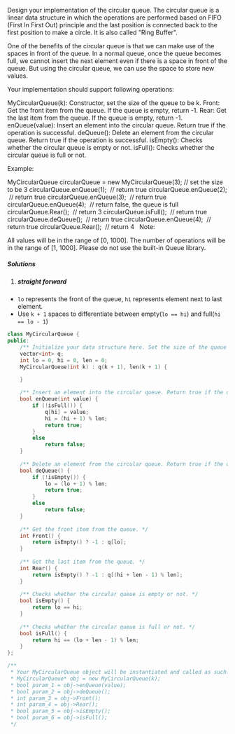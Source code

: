 Design your implementation of the circular queue. The circular queue is a linear data structure in which the operations are performed based on FIFO (First In First Out) principle and the last position is connected back to the first position to make a circle. It is also called "Ring Buffer".

One of the benefits of the circular queue is that we can make use of the spaces in front of the queue. In a normal queue, once the queue becomes full, we cannot insert the next element even if there is a space in front of the queue. But using the circular queue, we can use the space to store new values.

Your implementation should support following operations:

MyCircularQueue(k): Constructor, set the size of the queue to be k.
Front: Get the front item from the queue. If the queue is empty, return -1.
Rear: Get the last item from the queue. If the queue is empty, return -1.
enQueue(value): Insert an element into the circular queue. Return true if the operation is successful.
deQueue(): Delete an element from the circular queue. Return true if the operation is successful.
isEmpty(): Checks whether the circular queue is empty or not.
isFull(): Checks whether the circular queue is full or not.
 

Example:

MyCircularQueue circularQueue = new MyCircularQueue(3); // set the size to be 3
circularQueue.enQueue(1);  // return true
circularQueue.enQueue(2);  // return true
circularQueue.enQueue(3);  // return true
circularQueue.enQueue(4);  // return false, the queue is full
circularQueue.Rear();  // return 3
circularQueue.isFull();  // return true
circularQueue.deQueue();  // return true
circularQueue.enQueue(4);  // return true
circularQueue.Rear();  // return 4
 
Note:

All values will be in the range of [0, 1000].
The number of operations will be in the range of [1, 1000].
Please do not use the built-in Queue library.

##### Solutions


1. ##### straight forward

- `lo` represents the front of the queue, `hi` represents element next to last element.
- Use `k + 1` spaces to differentiate between empty(`lo == hi`) and full(`hi == lo - 1`)

```c++
class MyCircularQueue {
public:
    /** Initialize your data structure here. Set the size of the queue to be k. */
    vector<int> q;
    int lo = 0, hi = 0, len = 0;
    MyCircularQueue(int k) : q(k + 1), len(k + 1) {

    }
    
    /** Insert an element into the circular queue. Return true if the operation is successful. */
    bool enQueue(int value) {
        if (!isFull()) {
            q[hi] = value;
            hi = (hi + 1) % len;
            return true;
        }
        else
            return false;
    }
    
    /** Delete an element from the circular queue. Return true if the operation is successful. */
    bool deQueue() {
        if (!isEmpty()) {
            lo = (lo + 1) % len;
            return true;
        }
        else
            return false;
    }
    
    /** Get the front item from the queue. */
    int Front() {
        return isEmpty() ? -1 : q[lo];
    }
    
    /** Get the last item from the queue. */
    int Rear() {
        return isEmpty() ? -1 : q[(hi + len - 1) % len];
    }
    
    /** Checks whether the circular queue is empty or not. */
    bool isEmpty() {
        return lo == hi;
    }
    
    /** Checks whether the circular queue is full or not. */
    bool isFull() {
        return hi == (lo + len - 1) % len;
    }
};

/**
 * Your MyCircularQueue object will be instantiated and called as such:
 * MyCircularQueue* obj = new MyCircularQueue(k);
 * bool param_1 = obj->enQueue(value);
 * bool param_2 = obj->deQueue();
 * int param_3 = obj->Front();
 * int param_4 = obj->Rear();
 * bool param_5 = obj->isEmpty();
 * bool param_6 = obj->isFull();
 */
```